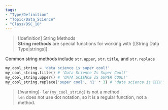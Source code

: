 ```yaml
---
tags:
- "Type/Definition"
- "Topic/Data_Science"
- "Class/DSC_10"
---
```

> [!definition] String Methods  
> **String methods** are special functions for working with [[String Data Type|strings]].  

Common string methods include `str.upper`, `str.title`, and `str.replace`  

```python  
my_cool_string = 'data science is super cool!'  
my_cool_string.title() # 'Data Science Is Super Cool!'  
my_cool_string.upper() # 'DATA SCIENCE IS SUPER COOL!'  
my_cool_string.replace('super cool', '💯' * 3) # 'data science is 💯💯💯!'  
```  

> [!warning]- `len(my_cool_string)` is not a method  
> `len` does not use dot notation, so it is a regular function, not a method.  
